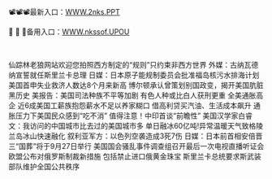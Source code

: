 <p>
	📽📽📽最新入口：<a href="http://www.baidu.com/link?url=6MA2SWnO3Raqke39an_0PUxosM6ZrUGzi1BN9tNnlPW&wd">WWW.2nks.PPT</a> 
	<p>
		🚪
🚪
🚪备用入口：<a href="http://www.baidu.com/link?url=6MA2SWnO3Raqke39an_0PUxosM6ZrUGzi1BN9tNnlPW&wd">WWW.nkssof.UPOU</a> 
	</p>
	<p>
		<br />
	</p>
	<p>
		仙踪林老狼网站欢迎您拍照西方制定的“规则”只约束非西方世界
外媒：古纳瓦德纳宣誓就任斯里兰卡总理
日媒：日本原子能规制委员会批准福岛核污水排海计划
美国首申失业救济人数达8个月来新高
博尔顿承认曾策划别国政变，揭开美国肮脏黑历史
美报告：美国司法种族不平等加剧 有色人种或比白人获刑更重
全美通胀高企 近6成美国工薪族抱怨薪水不足以养家糊口
借高利贷买汽油、生活成本飙升 通胀压力下美国民众感到“吃不消”
值得注意！中印首谈“前瞻性”
美国汉学家白睿文：我访问的中国城市比去过的美国城市多
单日融冰60亿吨!异常温暖天气致格陵兰岛冰山快速融化 
叙利亚军方：以色列空袭造成3死7伤
日媒：日本前首相安倍晋三“国葬”将于9月27日举行
美国国会骚乱事件调查组召开最后一次电视直播听证会
欧盟公布对俄罗斯制裁新措施 包括禁止进口俄黄金珠宝
斯里兰卡总统要求斯武装部队维护全国公共秩序
	</p>

